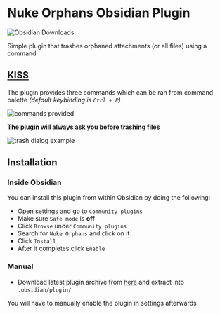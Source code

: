 # Nuke Orphans Obsidian Plugin
![Obsidian Downloads](https://img.shields.io/badge/dynamic/json?logo=obsidian&color=%23483699&label=downloads&query=%24%5B%22nuke-orphans%22%5D.downloads&url=https%3A%2F%2Fraw.githubusercontent.com%2Fobsidianmd%2Fobsidian-releases%2Fmaster%2Fcommunity-plugin-stats.json)

Simple plugin that trashes orphaned attachments (or all files) using a command

## [KISS](https://en.wikipedia.org/wiki/KISS_principle)
The plugin provides three commands which can be ran from command palette *(default keybinding is `Ctrl + P`)*

![commands provided](https://raw.githubusercontent.com/sandorex/nuke-orphans-plugin/master/images/commands.png)

**The plugin will always ask you before trashing files**

![trash dialog example](https://raw.githubusercontent.com/sandorex/nuke-orphans-plugin/master/images/dialog.png)

## Installation
### Inside Obsidian
You can install this plugin from within Obsidian by doing the following:

- Open settings and go to `Community plugins`
- Make sure `Safe mode` is **off**
- Click `Browse` under `Community plugins`
- Search for `Nuke Orphans` and click on it
- Click `Install`
- After it completes click `Enable`

### Manual
- Download latest plugin archive from [here](https://github.com/sandorex/nuke-orphans-plugin/releases/latest/download/nuke-orphans.zip) and extract into `.obsidian/plugin/`

You will have to manually enable the plugin in settings afterwards
